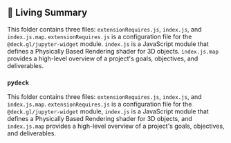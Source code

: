 

<!-- Living README Summary -->
## 🌳 Living Summary

This folder contains three files: `extensionRequires.js`, `index.js`, and `index.js.map`. `extensionRequires.js` is a configuration file for the `@deck.gl/jupyter-widget` module. `index.js` is a JavaScript module that defines a Physically Based Rendering shader for 3D objects. `index.js.map` provides a high-level overview of a project's goals, objectives, and deliverables.


### `pydeck`

This folder contains three files: `extensionRequires.js`, `index.js`, and `index.js.map`. `extensionRequires.js` is a configuration file for the `@deck.gl/jupyter-widget` module, `index.js` is a JavaScript module that defines a Physically Based Rendering shader for 3D objects, and `index.js.map` provides a high-level overview of a project's goals, objectives, and deliverables.

<!-- Living README Summary -->